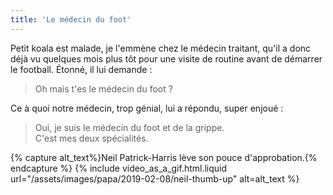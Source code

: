 ```yaml
---
title: 'Le médecin du foot'
---
```


Petit koala est malade, je l'emmène chez le médecin traitant, qu'il a donc déjà
vu quelques mois plus tôt pour une visite de routine avant de démarrer le
football. Étonné, il lui demande :

<!-- more -->

> Oh mais t'es le médecin du foot ?

Ce à quoi notre médecin, trop génial, lui a répondu, super enjoué :

> Oui, je suis le médecin du foot et de la grippe.  
> C'est mes deux spécialités.

{% capture alt_text%}Neil Patrick-Harris lève son pouce
d'approbation.{% endcapture %} {% include video_as_a_gif.html.liquid
url="/assets/images/papa/2019-02-08/neil-thumb-up"
alt=alt_text
%}
